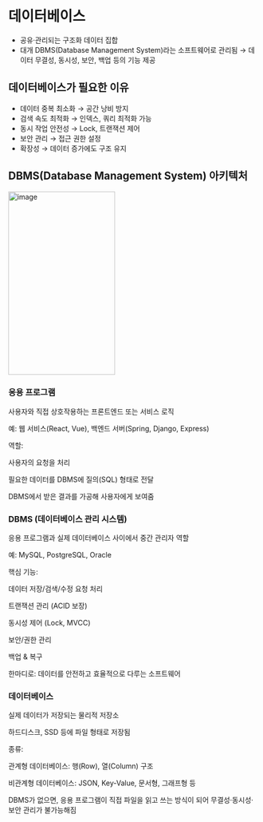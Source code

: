 # 데이터베이스
- 공유·관리되는 구조화 데이터 집합
- 대개 DBMS(Database Management System)라는 소프트웨어로 관리됨 → 데이터 무결성, 동시성, 보안, 백업 등의 기능 제공
## 데이터베이스가 필요한 이유
- 데이터 중복 최소화 → 공간 낭비 방지
- 검색 속도 최적화 → 인덱스, 쿼리 최적화 가능
- 동시 작업 안전성 → Lock, 트랜잭션 제어
- 보안 관리 → 접근 권한 설정
- 확장성 → 데이터 증가에도 구조 유지

## DBMS(Database Management System) 아키텍처
<img width="214" height="367" alt="image" src="https://github.com/user-attachments/assets/9ce4017d-cf52-4a87-ad9f-85868fad7f08" />

### 응용 프로그램
사용자와 직접 상호작용하는 프론트엔드 또는 서비스 로직

예: 웹 서비스(React, Vue), 백엔드 서버(Spring, Django, Express)

역할:

사용자의 요청을 처리

필요한 데이터를 DBMS에 질의(SQL) 형태로 전달

DBMS에서 받은 결과를 가공해 사용자에게 보여줌

### DBMS (데이터베이스 관리 시스템)
응용 프로그램과 실제 데이터베이스 사이에서 중간 관리자 역할

예: MySQL, PostgreSQL, Oracle

핵심 기능:

데이터 저장/검색/수정 요청 처리

트랜잭션 관리 (ACID 보장)

동시성 제어 (Lock, MVCC)

보안/권한 관리

백업 & 복구

한마디로: 데이터를 안전하고 효율적으로 다루는 소프트웨어

### 데이터베이스
실제 데이터가 저장되는 물리적 저장소

하드디스크, SSD 등에 파일 형태로 저장됨

종류:

관계형 데이터베이스: 행(Row), 열(Column) 구조

비관계형 데이터베이스: JSON, Key-Value, 문서형, 그래프형 등

DBMS가 없으면, 응용 프로그램이 직접 파일을 읽고 쓰는 방식이 되어 무결성·동시성·보안 관리가 불가능해짐
